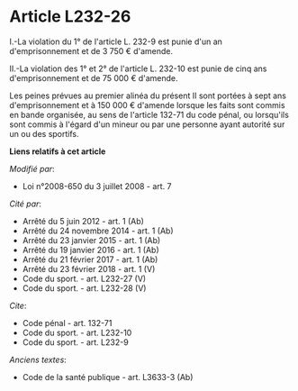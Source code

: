 # Article L232-26

I.-La violation du 1° de l'article L. 232-9 est punie d'un an d'emprisonnement et de 3 750 € d'amende. 

II.-La violation des 1° et 2° de l'article L. 232-10 est punie de cinq ans d'emprisonnement et de 75 000 € d'amende. 

Les peines prévues au premier alinéa du présent II sont portées à sept ans d'emprisonnement et à 150 000 € d'amende lorsque
les faits sont commis en bande organisée, au sens de l'article 132-71 du code pénal, ou lorsqu'ils sont commis à l'égard d'un
mineur ou par une personne ayant autorité sur un ou des sportifs.

**Liens relatifs à cet article**

_Modifié par_:

  - Loi n°2008-650 du 3 juillet 2008 - art. 7

_Cité par_:

  - Arrêté du 5 juin 2012 - art. 1 (Ab)
  - Arrêté du 24 novembre 2014 - art. 1 (Ab)
  - Arrêté du 23 janvier 2015 - art. 1 (Ab)
  - Arrêté du 19 janvier 2016 - art. 1 (Ab)
  - Arrêté du 21 février 2017 - art. 1 (Ab)
  - Arrêté du 23 février 2018 - art. 1 (V)
  - Code du sport. - art. L232-27 (V)
  - Code du sport. - art. L232-28 (V)

_Cite_:

  - Code pénal - art. 132-71
  - Code du sport. - art. L232-10
  - Code du sport. - art. L232-9

_Anciens textes_:

  - Code de la santé publique - art. L3633-3 (Ab)
